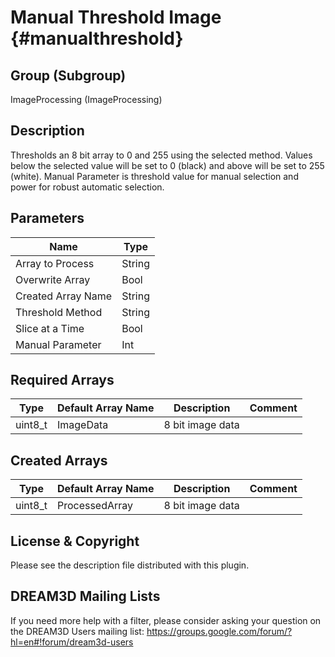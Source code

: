 Manual Threshold Image {#manualthreshold}
=====

## Group (Subgroup) ##
ImageProcessing (ImageProcessing)


## Description ##
Thresholds an 8 bit array to 0 and 255 using the selected method. Values below the selected
value will be set to 0 (black) and above will be set to 255 (white). Manual Parameter is
 threshold value for manual selection and power for robust automatic selection.

## Parameters ##
| Name             | Type |
|------------------|------|
| Array to Process | String |
| Overwrite Array| Bool |
| Created Array Name | String |
| Threshold Method | String |
| Slice at a Time | Bool|
| Manual Parameter | Int |

## Required Arrays ##

| Type | Default Array Name | Description | Comment |
|------|--------------------|-------------|---------|
| uint8_t | ImageData | 8 bit image data       | |


## Created Arrays ##

| Type | Default Array Name | Description | Comment |
|------|--------------------|-------------|---------|
| uint8_t | ProcessedArray | 8 bit image data       | |




## License & Copyright ##

Please see the description file distributed with this plugin.

## DREAM3D Mailing Lists ##

If you need more help with a filter, please consider asking your question on the DREAM3D Users mailing list:
https://groups.google.com/forum/?hl=en#!forum/dream3d-users




